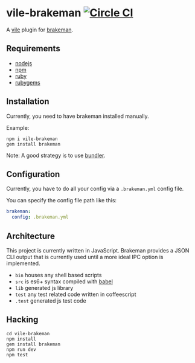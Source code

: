 # vile-brakeman [![Circle CI](https://circleci.com/gh/brentlintner/vile-brakeman.svg?style=svg&circle-token=5680dde9902c1f68684173ee1e9ead2fd4b43df2)](https://circleci.com/gh/brentlintner/vile-brakeman)

A [vile](http://vile.io) plugin for [brakeman](http://github.com/presidentbeef/brakeman).

## Requirements

- [nodejs](http://nodejs.org)
- [npm](http://npmjs.org)
- [ruby](http://nodejs.org)
- [rubygems](http://rubygems.org)

## Installation

Currently, you need to have brakeman installed manually.

Example:

    npm i vile-brakeman
    gem install brakeman

Note: A good strategy is to use [bundler](http://bundler.io).

## Configuration

Currently, you have to do all your config via a `.brakeman.yml` config file.

You can specify the config file path like this:

```yml
brakeman:
  config: .brakeman.yml
```

## Architecture

This project is currently written in JavaScript. Brakeman provides
a JSON CLI output that is currently used until a more ideal
IPC option is implemented.

- `bin` houses any shell based scripts
- `src` is es6+ syntax compiled with [babel](https://babeljs.io)
- `lib` generated js library
- `test` any test related code written in coffeescript
- `.test` generated js test code

## Hacking

    cd vile-brakeman
    npm install
    gem install brakeman
    npm run dev
    npm test
